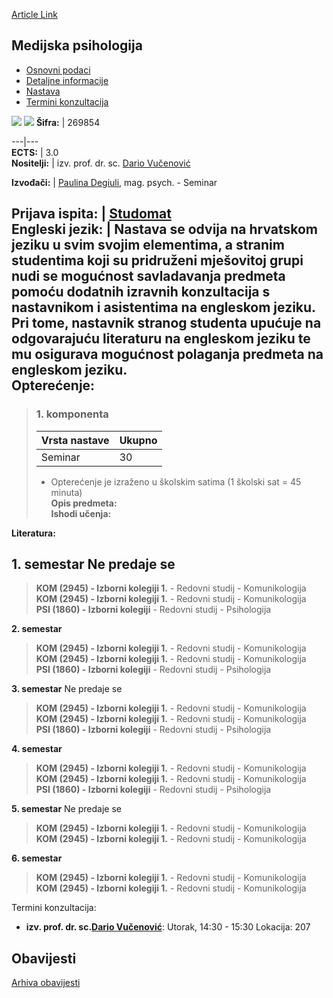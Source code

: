 [Article Link](https://www.fhs.hr/predmet/medpsi_a)

## Medijska psihologija
  * [Osnovni podaci](https://www.fhs.hr/predmet/medpsi_a#v1id-904837_880849_1_0 "Osnovni podaci")
  * [Detaljne informacije](https://www.fhs.hr/predmet/medpsi_a#v1id-904837_880849_1_1 "Detaljne informacije")
  * [Nastava](https://www.fhs.hr/predmet/medpsi_a#v1id-904837_880849_1_2 "Nastava")
  * [Termini konzultacija](https://www.fhs.hr/predmet/medpsi_a#v1id-904837_880849_1_3 "Termini konzultacija")


[![](https://www.fhs.hr/img/flags/gif/hr.gif)](https://www.fhs.hr/predmet/medpsi_a) [![](https://www.fhs.hr/img/flags/gif/gb.gif)](https://www.fhs.hr/en/course/medpsy_a)
**Šifra:** |  269854  
  
---|---  
**ECTS:** |  3.0   
**Nositelji:** |  izv. prof. dr. sc. [Dario Vučenović](https://www.fhs.hr/djelatnik/dario.vucenovic)   
  
**Izvođači:** |  [Paulina Degiuli](https://www.fhs.hr/djelatnik/paulina.degiuli), mag. psych. - Seminar  
  
**Prijava ispita:** |  [Studomat](http://www.isvu.hr/studomat)  
**Engleski jezik:** |  Nastava se odvija na hrvatskom jeziku u svim svojim elementima, a stranim studentima koji su pridruženi mješovitoj grupi nudi se mogućnost savladavanja predmeta pomoću dodatnih izravnih konzultacija s nastavnikom i asistentima na engleskom jeziku. Pri tome, nastavnik stranog studenta upućuje na odgovarajuću literaturu na engleskom jeziku te mu osigurava mogućnost polaganja predmeta na engleskom jeziku.   
**Opterećenje:**  
---  
> ### 1. komponenta
> | Vrsta nastave | Ukupno  
> ---|---  
> Seminar | 30  
> * Opterećenje je izraženo u školskim satima (1 školski sat = 45 minuta)   
**Opis predmeta:**  
> **Ishodi učenja:**  

  
**Literatura:**  

  
**1. semestar** Ne predaje se  
---  
> **KOM (2945) - Izborni kolegiji 1.** - Redovni studij - Komunikologija  
>  **KOM (2945) - Izborni kolegiji 1.** - Redovni studij - Komunikologija  
>  **PSI (1860) - Izborni kolegiji** - Redovni studij - Psihologija  
>   
  
**2. semestar**  
> **KOM (2945) - Izborni kolegiji 1.** - Redovni studij - Komunikologija  
>  **KOM (2945) - Izborni kolegiji 1.** - Redovni studij - Komunikologija  
>  **PSI (1860) - Izborni kolegiji** - Redovni studij - Psihologija  
>   
  
**3. semestar** Ne predaje se  
> **KOM (2945) - Izborni kolegiji 1.** - Redovni studij - Komunikologija  
>  **KOM (2945) - Izborni kolegiji 1.** - Redovni studij - Komunikologija  
>  **PSI (1860) - Izborni kolegiji** - Redovni studij - Psihologija  
>   
  
**4. semestar**  
> **KOM (2945) - Izborni kolegiji 1.** - Redovni studij - Komunikologija  
>  **KOM (2945) - Izborni kolegiji 1.** - Redovni studij - Komunikologija  
>  **PSI (1860) - Izborni kolegiji** - Redovni studij - Psihologija  
>   
  
**5. semestar** Ne predaje se  
> **KOM (2945) - Izborni kolegiji 1.** - Redovni studij - Komunikologija  
>  **KOM (2945) - Izborni kolegiji 1.** - Redovni studij - Komunikologija  
>   
  
**6. semestar**  
> **KOM (2945) - Izborni kolegiji 1.** - Redovni studij - Komunikologija  
>  **KOM (2945) - Izborni kolegiji 1.** - Redovni studij - Komunikologija  
>   
Termini konzultacija: 
  * **izv. prof. dr. sc.[Dario Vučenović](https://www.fhs.hr/djelatnik/dario.vucenovic)**: 
Utorak, 14:30 - 15:30
Lokacija: 207 


## Obavijesti
[Arhiva obavijesti](https://www.fhs.hr/predmet/medpsi_a?@=21ncl#news_124102 "Arhiva obavijesti")
